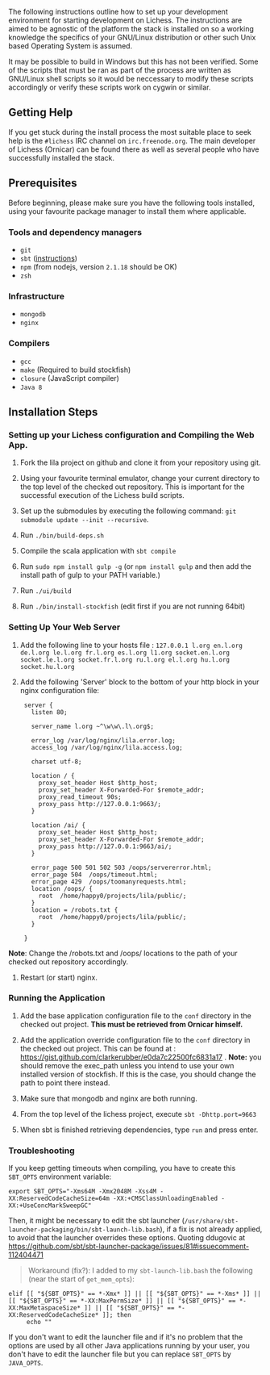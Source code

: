The following instructions outline how to set up your development environment for starting development on Lichess. The instructions are aimed to be agnostic of the platform the stack is installed on so a working knowledge the specifics of your GNU/Linux distribution or other such Unix based Operating System is assumed. 

It may be possible to build in Windows but this has not been verified. Some of the scripts that must be ran as part of the process are written as GNU/Linux shell scripts so it would be neccessary to modify these scripts accordingly or verify these scripts work on cygwin or similar.

## Getting Help
If you get stuck during the install process the most suitable place to seek help is the `#lichess` IRC channel on `irc.freenode.org`. The main developer of Lichess (Ornicar) can be found there as well as several people who have successfully installed the stack.

## Prerequisites

Before beginning, please make sure you have the following tools installed, using your favourite package manager to install them where applicable.

### Tools and dependency managers
* `git`
* `sbt` ([instructions](http://www.scala-sbt.org/release/tutorial/Setup.html)) 
* `npm` (from nodejs, version `2.1.18` should be OK)
* `zsh`

### Infrastructure
* `mongodb`
* `nginx`

### Compilers
* `gcc` 
* `make` (Required to build stockfish)
* `closure` (JavaScript compiler)
* `Java 8`

## Installation Steps
### Setting up your Lichess configuration and Compiling the Web App.

1. Fork the lila project on github and clone it from your repository using git.

1. Using your favourite terminal emulator, change your current directory to the top level of the checked out repository. This is important for the successful execution of the Lichess build scripts.

1. Set up the submodules by executing the following command: `git submodule update --init --recursive`.

1. Run `./bin/build-deps.sh`

1. Compile the scala application with `sbt compile`

1. Run `sudo npm install gulp -g` (or `npm install gulp` and then add the install path of gulp to your PATH variable.)

1. Run `./ui/build`

1. Run `./bin/install-stockfish` (edit first if you are not running 64bit)

### Setting Up Your Web Server

1. Add the following line to your hosts file :
`127.0.0.1 l.org en.l.org de.l.org le.l.org fr.l.org es.l.org l1.org socket.en.l.org socket.le.l.org socket.fr.l.org ru.l.org el.l.org hu.l.org socket.hu.l.org`

1. Add the following 'Server' block to the bottom of your http block in your nginx configuration file: 

        server {
          listen 80;

          server_name l.org ~^\w\w\.l\.org$;

          error_log /var/log/nginx/lila.error.log;
          access_log /var/log/nginx/lila.access.log;

          charset utf-8;

          location / {
            proxy_set_header Host $http_host;
            proxy_set_header X-Forwarded-For $remote_addr;
            proxy_read_timeout 90s;
            proxy_pass http://127.0.0.1:9663/;
          }

          location /ai/ {
            proxy_set_header Host $http_host;
            proxy_set_header X-Forwarded-For $remote_addr;
            proxy_pass http://127.0.0.1:9663/ai/;
          }

          error_page 500 501 502 503 /oops/servererror.html;
          error_page 504  /oops/timeout.html;
          error_page 429  /oops/toomanyrequests.html;
          location /oops/ {
            root  /home/happy0/projects/lila/public/;
          }
          location = /robots.txt {
            root  /home/happy0/projects/lila/public/;
          }

        }

**Note**: Change the /robots.txt and /oops/ locations to the path of your checked out repository accordingly.

1. Restart (or start) nginx.

### Running the Application

1. Add the base application configuration file to the `conf` directory in the checked out project. **This must be retrieved from Ornicar himself.**

1. Add the application override configuration file to the `conf` directory in the checked out project. This can be found at : https://gist.github.com/clarkerubber/e0da7c22500fc6831a17 . **Note:** you should remove the exec_path unless you intend to use your own installed version of stockfish. If this is the case, you should change the path to point there instead.

1. Make sure that mongodb and nginx are both running.

1. From the top level of the lichess project, execute `sbt -Dhttp.port=9663`

1. When sbt is finished retrieving dependencies, type `run` and press enter.

### Troubleshooting

If you keep getting timeouts when compiling, you have to create this `SBT_OPTS` environment variable:

    export SBT_OPTS="-Xms64M -Xmx2048M -Xss4M -XX:ReservedCodeCacheSize=64m -XX:+CMSClassUnloadingEnabled -XX:+UseConcMarkSweepGC"

Then, it might be necessary to edit the sbt launcher (`/usr/share/sbt-launcher-packaging/bin/sbt-launch-lib.bash`), if a fix is not already applied, to avoid that the launcher overrides these options. Quoting ddugovic at https://github.com/sbt/sbt-launcher-package/issues/81#issuecomment-112404471

> Workaround (fix?): I added to my `sbt-launch-lib.bash` the following (near the start of `get_mem_opts`):

    elif [[ "${SBT_OPTS}" == *-Xmx* ]] || [[ "${SBT_OPTS}" == *-Xms* ]] || [[ "${SBT_OPTS}" == *-XX:MaxPermSize* ]] || [[ "${SBT_OPTS}" == *-XX:MaxMetaspaceSize* ]] || [[ "${SBT_OPTS}" == *-XX:ReservedCodeCacheSize* ]]; then
         echo ""

If you don't want to edit the launcher file and if it's no problem that the options are used by all other Java applications running by your user, you don't have to edit the launcher file but you can replace `SBT_OPTS` by `JAVA_OPTS`.